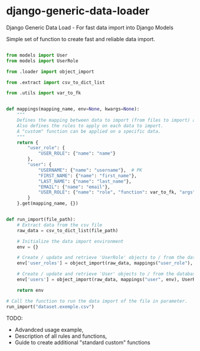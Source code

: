 # django-generic-data-loader
Django Generic Data Load - For fast data import into Django Models

Simple set of function to create fast and reliable data import.

```python

from models import User
from models import UserRole

from .loader import object_import

from .extract import csv_to_dict_list

from .utils import var_to_fk


def mappings(mapping_name, env=None, kwargs=None):
    """
    Defines the mapping between data to import (from files to import) and the database fields,
    Also defines the rules to apply on each data to import.
    A "custom" function can be applied on a specific data.
    """
    return {
        "user_role": {
        	"USER_ROLE": {"name": "name"}
        },
        "user": {
            "USERNAME": {"name": "username"},  # PK
            "FIRST_NAME": {"name": "first_name"},
            "LAST_NAME": {"name": "last_name"},
            "EMAIL": {"name": "email"},
            "USER_ROLE": {"name": "role", "function": var_to_fk, "args": {"query": env['user_roles']}}
        }
    }.get(mapping_name, {})


def run_import(file_path):
	# Extract data from the csv file
	raw_data = csv_to_dict_list(file_path)

	# Initialize the data import environment
	env = {}

	# Create / update and retrieve 'UserRole' objects to / from the database
	env['user_roles'] = object_import(raw_data, mappings("user_role"), UserRole, "name")

	# Create / update and retrieve 'User' objects to / from the database using the previously created 'UserRole' objects
	env['users'] = object_import(raw_data, mappings("user", env), UserRole, "username")

	return env

# Call the function to run the data import of the file in parameter.
run_import("dataset.exemple.csv")

```

TODO:
- Advandced usage example,
- Description of all rules and functions,
- Guide to create additional "standard custom" functions

